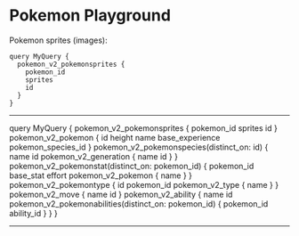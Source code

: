 
# Pokemon Playground
Pokemon sprites (images):
```
query MyQuery {
  pokemon_v2_pokemonsprites {
    pokemon_id
    sprites
    id
  }
}
```
----------------------
query MyQuery {
  pokemon_v2_pokemonsprites {
    pokemon_id
    sprites
    id
  }
  pokemon_v2_pokemon {
    id
    height
    name
    base_experience
    pokemon_species_id
  }
  pokemon_v2_pokemonspecies(distinct_on: id) {
    name
    id
    pokemon_v2_generation {
      name
      id
    }
  }
  pokemon_v2_pokemonstat(distinct_on: pokemon_id) {
    pokemon_id
    base_stat
    effort
    pokemon_v2_pokemon {
      name
    }
  }
  pokemon_v2_pokemontype {
    id
    pokemon_id
    pokemon_v2_type {
      name
    }
  }
  pokemon_v2_move {
    name
    id
  }
  pokemon_v2_ability {
    name
    id
    pokemon_v2_pokemonabilities(distinct_on: pokemon_id) {
      pokemon_id
      ability_id
    }
  }
}

----------------------------------

